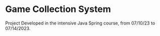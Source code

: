 # Game Collection System

Project Developed in the intensive Java Spring course, from 07/10/23 to 07/14/2023.

